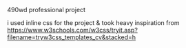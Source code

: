 490wd professional project

i used inline css for the project & took heavy inspiration from https://www.w3schools.com/w3css/tryit.asp?filename=tryw3css_templates_cv&stacked=h 
